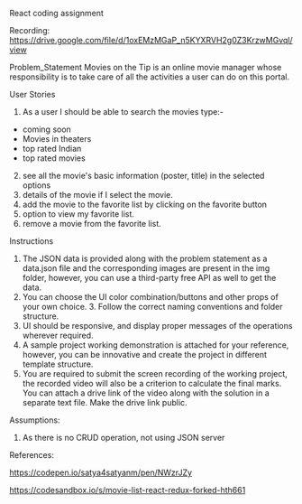 React coding assignment

Recording:
https://drive.google.com/file/d/1oxEMzMGaP_n5KYXRVH2g0Z3KrzwMGvql/view

Problem_Statement
Movies on the Tip is an online movie manager whose responsibility is to take care of all
the activities a user can do on this portal.

User Stories
1. As a user I should be able to search the movies type:- 
- coming soon
- Movies in theaters
- top rated Indian
- top rated movies
2. see all the movie's basic information (poster, title) in the selected options
3. details of the movie if I select the movie.
4. add the movie to the favorite list by clicking on the favorite button
5. option to view my favorite list.
6. remove a movie from the favorite list.



Instructions
1. The JSON data is provided along with the problem statement as a data.json file and the corresponding images are present in the img folder, however, you can use a third-party free API as well to get the data.
2. You can choose the UI color combination/buttons and other props of your own choice. 3. Follow the correct naming conventions and folder structure.
4. UI should be responsive, and display proper messages of the operations wherever required.
5. A sample project working demonstration is attached for your reference, however, you can be innovative and create the project in different template structure.
6. You are required to submit the screen recording of the working project, the recorded video will also be a criterion to calculate the final marks. You can attach a drive link of the video along with the solution in a separate text file. Make the drive link public.
 

Assumptions:

1. As there is no CRUD operation, not using JSON server


References:

https://codepen.io/satya4satyanm/pen/NWzrJZy

https://codesandbox.io/s/movie-list-react-redux-forked-hth661

